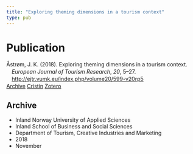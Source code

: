 ```yaml
---
title: "Exploring theming dimensions in a tourism context"
type: pub
---
```

<h1>Publication</h1>
<article id="csl-bib-container-JJMIP685" class="csl-bib-container">
  <div class="csl-bib-body" style="line-height: 1.35; padding-left: 1em; text-indent:-1em;">
  <div class="csl-entry">&#xC5;str&#xF8;m, J. K. (2018). Exploring theming dimensions in a tourism context. <i>European Journal of Tourism Research</i>, <i>20</i>, 5&#x2013;27. <a href="http://ejtr.vumk.eu/index.php/volume20/599-v20rp5">http://ejtr.vumk.eu/index.php/volume20/599-v20rp5</a></div>
</div>
  <div class="csl-bib-buttons">
    <a href="#taxonomy-article-JJMIP685" class="csl-bib-button">Archive</a>
    <a href="https://app.cristin.no/results/show.jsf?id=1627431" alt="Cristin URL" class="csl-bib-button">Cristin</a>
    <a href="http://zotero.org/groups/5022929/items/JJMIP685" alt="Zotero URL" class="csl-bib-button">Zotero</a>
  </div>
  <div id="csl-bib-meta-container-JJMIP685"></div>
</article>
<div id="csl-bib-meta-JJMIP685" class="csl-bib-meta">
  <article id="taxonomy-article-JJMIP685" class="taxonomy-article">
    <h1>Archive</h1>
    <ul>
      <li>Inland Norway University of Applied Sciences</li>
      <li>Inland School of Business and Social Sciences</li>
      <li>Department of Tourism, Creative Industries and Marketing</li>
      <li>2018</li>
      <li>November</li>
    </ul>
  </article>
</div>
